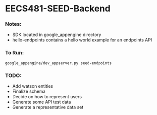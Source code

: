 EECS481-SEED-Backend
============
### Notes:
- SDK located in google_appengine directory
- hello-endpoints contains a hello world example for an endpoints API

### To Run:
`google_appengine/dev_appserver.py seed-endpoints`

### TODO:
- Add watson entities
- Finalize schema
- Decide on how to represent users
- Generate some API test data
- Generate a representative data set